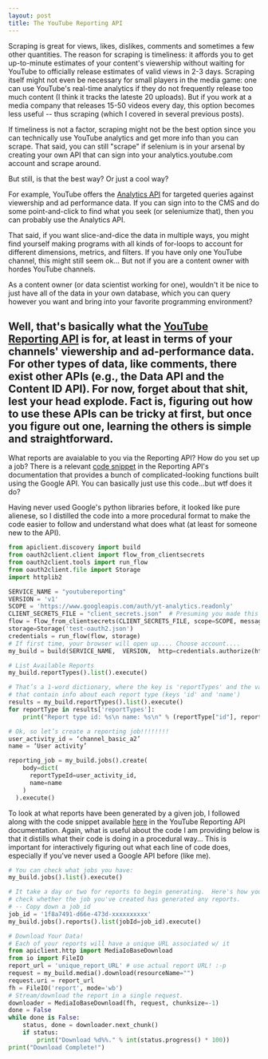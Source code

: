 ```yaml
---
layout: post
title: The YouTube Reporting API
---
```


Scraping is great for views, likes, dislikes, comments and sometimes a few other quantities.  The reason for scraping
is timeliness: it affords you to get up-to-minute estimates of your content's viewership without waiting for YouTube to
officially release estimates of valid views in 2-3 days.  Scraping itself might not even be necessary for small players
in the media game:  one can use YouTube's real-time analytics if they do not frequently release
 too much content (I think it tracks the lateste 20 uploads).  But if you work at a media company that releases
15-50 videos every day, this option becomes less useful -- thus scraping (which I covered in several previous
posts).  

If timeliness is not a factor, scraping might not be the best option since
you can technically use YouTube analytics and get more info than you can scrape.  That said, you can still 
"scrape" if selenium is in your arsenal by creating your own API that can sign into your analytics.youtube.com 
account and scrape around.  

But still, is that the best way? Or just a cool way?

For example, YouTube offers the [Analytics API](https://developers.google.com/youtube/analytics/v1/data_model) for 
targeted queries against viewership and ad performance data.  If you can sign into to the CMS and do some point-and-click
to find what you seek (or seleniumize that), then you can probably use the Analytics API.  


That said, if you want slice-and-dice the data 
in multiple ways, you might find yourself making programs with all kinds of for-loops to account for different dimensions,
metrics, and filters. If you have only one YouTube channel, this might still seem ok... But not if you are a content
owner with hordes YouTube channels. 

As a content owner (or data scientist working for one), wouldn't it be nice to just have all of the data in
your own database, which you can query however you want and bring into your favorite programming environment?

Well, that's basically what the [YouTube Reporting API](https://developers.google.com/youtube/reporting/v1/reports/) 
is for, at least in terms of your channels' viewership and ad-performance data.  For other types of data, like
comments, there exist other APIs (e.g., the Data API and the Content ID API).  For now, forget about that shit, lest
your head explode.  Fact is, figuring out how to use these APIs can be tricky at first, but once you figure out 
one, learning the others is simple and straightforward.
----------------------------------------------------

What reports are avaialable to you via the Reporting API?  How do you set up a job?
There is a relevant [code snippet](https://developers.google.com/youtube/reporting/v1/reference/rest/v1/jobs/create) 
in the Reporting API's documentation that provides a bunch
of complicated-looking functions built using the Google API.  You can basically just
use this code...but wtf does it do?  

Having never used Google's python libraries before, it looked like pure alienese, 
so I distilled the code into a more procedural format to make the code easier to follow
and understand what does what (at least for someone new to the API).

```python
from apiclient.discovery import build
from oauth2client.client import flow_from_clientsecrets
from oauth2client.tools import run_flow
from oauth2client.file import Storage
import httplib2

SERVICE_NAME = "youtubereporting"
VERSION = 'v1'
SCOPE = 'https://www.googleapis.com/auth/yt-analytics.readonly'
CLIENT_SECRETS_FILE = "client_secrets.json"  # Presuming you made this and in dir w/ it
flow = flow_from_clientsecrets(CLIENT_SECRETS_FILE, scope=SCOPE, message=' f off ')
storage=Storage('test-oauth2.json')
credentials = run_flow(flow, storage)
# If first time, your browser will open up.... Choose account....
my_build = build(SERVICE_NAME,  VERSION,  http=credentials.authorize(httplib2.Http()))

# List Available Reports
my_build.reportTypes().list().execute()

# That’s a 1-word dictionary, where the key is 'reportTypes' and the value is a list of dictionaries
# that contain info about each report type (keys 'id' and 'name')
results = my_build.reportTypes().list().execute()
for reportType in results['reportTypes']:
    print("Report type id: %s\n name: %s\n" % (reportType["id"], reportType["name"]))

# Ok, so let’s create a reporting job!!!!!!!!
user_activity_id = ‘channel_basic_a2’
name = ‘User activity’

reporting_job = my_build.jobs().create(
    body=dict(
      reportTypeId=user_activity_id,
      name=name
    )
  ).execute()
```

To look at what reports have been generated by a given job, I followed along with the code
snippet available [here](https://developers.google.com/youtube/reporting/v1/reference/rest/v1/jobs/list)
in the YouTube Reporting API documentation.  Again, what is useful about the code I am providing 
below is that it distills what their code is doing in a procedural way... This is important for 
interactively figuring out what each line of code does, especially if you've never used a Google API
before (like me).

```python
# You can check what jobs you have:
my_build.jobs().list().execute()

# It take a day or two for reports to begin generating.  Here's how you
# check whether the job you've created has generated any reports.
# -- Copy down a job_id
job_id = '1f8a7491-d66e-473d-xxxxxxxxxx'
my_build.jobs().reports().list(jobId=job_id).execute()

# Download Your Data!
# Each of your reports will have a unique URL associated w/ it
from apiclient.http import MediaIoBaseDownload
from io import FileIO
report_url = 'unique_report_URL' # use actual report URL! :-p
request = my_build.media().download(resourceName="")
request.uri = report_url
fh = FileIO('report', mode='wb') 
# Stream/download the report in a single request. 
downloader = MediaIoBaseDownload(fh, request, chunksize=-1)
done = False 
while done is False: 
    status, done = downloader.next_chunk() 
    if status: 
        print("Download %d%%." % int(status.progress() * 100))
print("Download Complete!")
```
